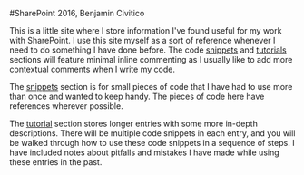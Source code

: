 #SharePoint 2016, Benjamin Civitico

This is a little site where I store information I've found useful for my work with SharePoint. I use this site myself as a sort of reference whenever I need to do something I have done before. The code [snippets](.?p=2) and [tutorials](.?p=1) sections will feature minimal inline commenting as I usually like to add more contextual comments when I write my code.

The [snippets](.?p=2) section is for small pieces of code that I have had to use more than once and wanted to keep handy. The pieces of code here have references wherever possible.

The [tutorial](.?p=1) section stores longer entries with some more in-depth descriptions. There will be multiple code snippets in each entry, and you will be walked through how to use these code snippets in a sequence of steps. I have included notes about pitfalls and mistakes I have made while using these entries in the past.
